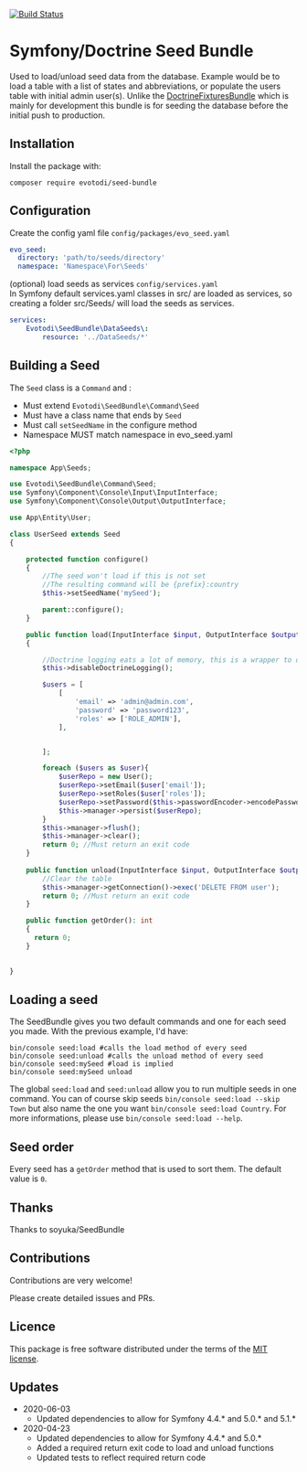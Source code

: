 
[![Build Status](https://travis-ci.org/evotodi/seed-bundle.svg?branch=master)](https://travis-ci.org/evotodi/seed-bundle)

# Symfony/Doctrine Seed Bundle

Used to load/unload seed data from the database. Example would be to load a table with a list of states and abbreviations, or populate the users table with initial admin user(s).
Unlike the [DoctrineFixturesBundle](https://github.com/doctrine/DoctrineFixturesBundle) which is mainly for development this bundle is for seeding the database before the initial push to production.

## Installation
Install the package with:
```console
composer require evotodi/seed-bundle
```

## Configuration
Create the config yaml file `config/packages/evo_seed.yaml`
```yaml
evo_seed:
  directory: 'path/to/seeds/directory'
  namespace: 'Namespace\For\Seeds'
```

(optional) load seeds as services `config/services.yaml`  
In Symfony default services.yaml classes in src/ are loaded as services, so creating a folder src/Seeds/ will load the seeds as services. 
```yaml
services:
    Evotodi\SeedBundle\DataSeeds\:
        resource: '../DataSeeds/*'
```

## Building a Seed

The `Seed` class is a `Command` and : 

- Must extend `Evotodi\SeedBundle\Command\Seed`
- Must have a class name that ends by `Seed`
- Must call `setSeedName` in the configure method
- Namespace MUST match namespace in evo_seed.yaml

```php
<?php

namespace App\Seeds;

use Evotodi\SeedBundle\Command\Seed;
use Symfony\Component\Console\Input\InputInterface;
use Symfony\Component\Console\Output\OutputInterface;

use App\Entity\User;

class UserSeed extends Seed
{

    protected function configure()
    {
        //The seed won't load if this is not set
        //The resulting command will be {prefix}:country
        $this->setSeedName('mySeed');

        parent::configure();
    }

    public function load(InputInterface $input, OutputInterface $output)
    { 

        //Doctrine logging eats a lot of memory, this is a wrapper to disable logging
        $this->disableDoctrineLogging();

        $users = [
            [
                'email' => 'admin@admin.com',
                'password' => 'password123',
                'roles' => ['ROLE_ADMIN'],
            ],


        ];

        foreach ($users as $user){
            $userRepo = new User();
            $userRepo->setEmail($user['email']);
            $userRepo->setRoles($user['roles']);
            $userRepo->setPassword($this->passwordEncoder->encodePassword($userRepo, $user['password']));
            $this->manager->persist($userRepo);
        }
        $this->manager->flush();
        $this->manager->clear();
        return 0; //Must return an exit code
    }
    
    public function unload(InputInterface $input, OutputInterface $output){
        //Clear the table
        $this->manager->getConnection()->exec('DELETE FROM user');
        return 0; //Must return an exit code
    }

    public function getOrder(): int 
    {
      return 0; 
    }
    

}
```

## Loading a seed

The SeedBundle gives you two default commands and one for each seed you made. With the previous example, I'd have:

```
bin/console seed:load #calls the load method of every seed
bin/console seed:unload #calls the unload method of every seed
bin/console seed:mySeed #load is implied
bin/console seed:mySeed unload
```

The global `seed:load` and `seed:unload` allow you to run multiple seeds in one command. You can of course skip seeds `bin/console seed:load --skip Town` but also name the one you want `bin/console seed:load Country`. For more informations, please use `bin/console seed:load --help`.

## Seed order

Every seed has a `getOrder` method that is used to sort them. The default value is `0`. 

## Thanks
Thanks to soyuka/SeedBundle

## Contributions
Contributions are very welcome! 

Please create detailed issues and PRs.  

## Licence

This package is free software distributed under the terms of the [MIT license](LICENSE).

## Updates
* 2020-06-03
    * Updated dependencies to allow for Symfony 4.4.* and 5.0.* and 5.1.*
* 2020-04-23
    * Updated dependencies to allow for Symfony 4.4.* and 5.0.*
    * Added a required return exit code to load and unload functions
    * Updated tests to reflect required return code
